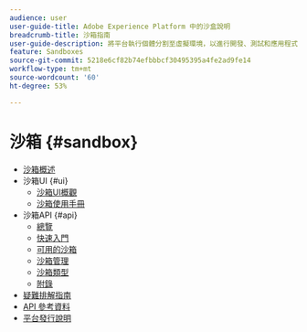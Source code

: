 ```yaml
---
audience: user
user-guide-title: Adobe Experience Platform 中的沙盒說明
breadcrumb-title: 沙箱指南
user-guide-description: 將平台執行個體分割至虛擬環境，以進行開發、測試和應用程式部署。
feature: Sandboxes
source-git-commit: 5218e6cf82b74efbbbcf30495395a4fe2ad9fe14
workflow-type: tm+mt
source-wordcount: '60'
ht-degree: 53%

---
```



# 沙箱 {#sandbox}

* [沙箱概述](home.md)
* 沙箱UI {#ui}
   * [沙箱UI概觀](ui/overview.md)
   * [沙箱使用手冊](ui/user-guide.md)
* 沙箱API {#api}
   * [總覽](api/overview.md)
   * [快速入門](api/getting-started.md)
   * [可用的沙箱](api/available.md)
   * [沙箱管理](api/sandboxes.md)
   * [沙箱類型](api/types.md)
   * [附錄](api/appendix.md)
* [疑難排解指南](troubleshooting-guide.md)
* [API 參考資料](https://www.adobe.io/experience-platform-apis/references/sandbox)
* [平台發行說明](https://www.adobe.com/go/platform-release-notes_tw)